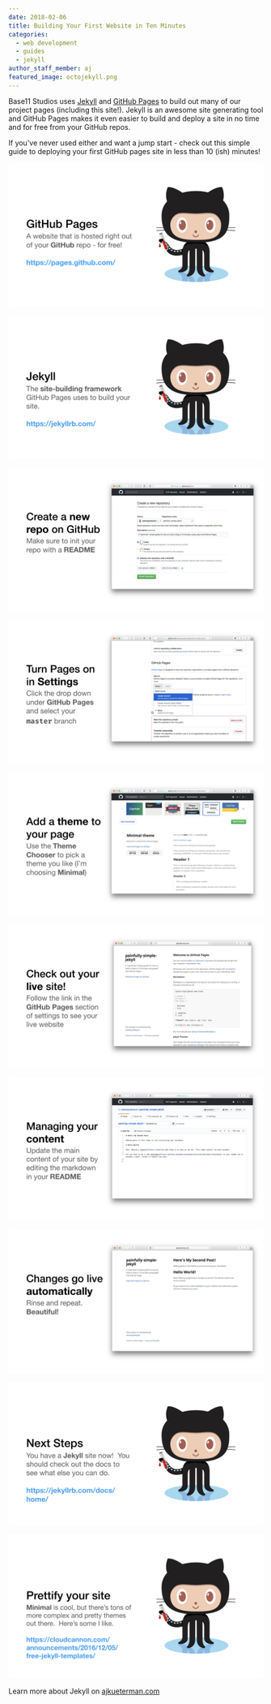 ```yaml
---
date: 2018-02-06
title: Building Your First Website in Ten Minutes
categories:
  - web development
  - guides
  - jekyll
author_staff_member: aj
featured_image: octojekyll.png
---
```


Base11 Studios uses [Jekyll](https://jekyllrb.com/) and [GitHub Pages](https://pages.github.com/) to build out many of our project pages (including this site!).  Jekyll is an awesome site generating tool and GitHub Pages makes it even easier to build and deploy a site in no time and for free from your GitHub repos.

If you've never used either and want a jump start - check out this simple guide to deploying your first GitHub pages site in less than 10 (ish) minutes!

[![github pages site link](/images/jekyll-startup-guide-img.002.jpeg)](https://pages.github.com/)

[![jekyll home page docs site link](/images/jekyll-startup-guide-img.003.jpeg)](https://jekyllrb.com/)

![creating a new repository on github](/images/jekyll-startup-guide-img.004.jpeg)

![turn on github pages on the master branch](/images/jekyll-startup-guide-img.005.jpeg)

![add a github pages theme to your website using the minimal theme](/images/jekyll-startup-guide-img.006.jpeg)

![preview your web site live](/images/jekyll-startup-guide-img.007.jpeg)

![edit your readme markdown to be rendered in html](/images/jekyll-startup-guide-img.008.jpeg)

![see your live changes immediately](/images/jekyll-startup-guide-img.009.jpeg)

[![jekyll docs next step with octocat](/images/jekyll-startup-guide-img.010.jpeg)](https://jekyllrb.com/docs/home/)

[![make your site pretty with cloudcannon jekyll themes](/images/jekyll-startup-guide-img.011.jpeg)](https://cloudcannon.com/announcements/2016/12/05/free-jekyll-templates/)

Learn more about Jekyll on [ajkueterman.com](http://ajkueterman.com/2018-02-06/painfully-simple-jekyll/)
